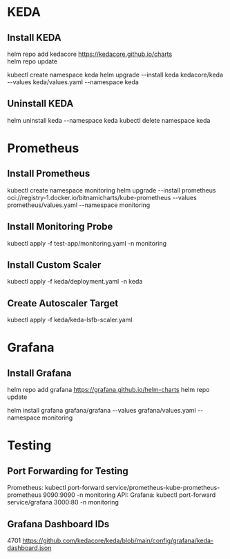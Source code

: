 # KEDA

## Install KEDA

helm repo add kedacore https://kedacore.github.io/charts  
helm repo update

kubectl create namespace keda
helm upgrade --install keda kedacore/keda --values keda/values.yaml --namespace keda

## Uninstall KEDA

helm uninstall keda --namespace keda
kubectl delete namespace keda

# Prometheus

## Install Prometheus

kubectl create namespace monitoring
helm upgrade --install prometheus oci://registry-1.docker.io/bitnamicharts/kube-prometheus --values prometheus/values.yaml --namespace monitoring

## Install Monitoring Probe
kubectl apply -f test-app/monitoring.yaml -n monitoring

## Install Custom Scaler
kubectl apply -f keda/deployment.yaml -n keda

## Create Autoscaler Target
kubectl apply -f keda/keda-lsfb-scaler.yaml

# Grafana

## Install Grafana

helm repo add grafana https://grafana.github.io/helm-charts
helm repo update

helm install grafana grafana/grafana --values grafana/values.yaml --namespace monitoring

# Testing

## Port Forwarding for Testing
Prometheus: kubectl port-forward service/prometheus-kube-prometheus-prometheus 9090:9090 -n monitoring
API: 
Grafana: kubectl port-forward service/grafana 3000:80 -n monitoring

## Grafana Dashboard IDs
4701
https://github.com/kedacore/keda/blob/main/config/grafana/keda-dashboard.json
